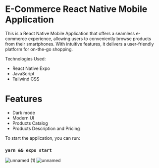 # E-Commerce React Native Mobile Application

This is a React Native Mobile Application that offers a seamless e-commerce experience, allowing users to conveniently browse products from their smartphones. With intuitive features, it delivers a user-friendly platform for on-the-go shopping.

Technologies Used:
- React Native Expo
- JavaScript
- Tailwind CSS

# Features
- Dark mode
- Modern UI
- Products Catalog
- Products Description and Pricing

To start the application, you can run:

### `yarn && expo start`

![unnamed (1)](https://github.com/socratesmosko/Modern-Calculator-ReactNative-MobileApplication/assets/119309614/37aefa07-13e6-4ae6-86c0-a50077dd18da)
![unnamed](https://github.com/socratesmosko/Modern-Calculator-ReactNative-MobileApplication/assets/119309614/bca6bd20-16cc-4b0f-81da-6c77a3b0fc01)
